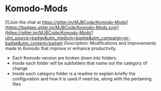 # Komodo-Mods

[![Join the chat at https://gitter.im/MJBCode/Komodo-Mods](https://badges.gitter.im/MJBCode/Komodo-Mods.svg)](https://gitter.im/MJBCode/Komodo-Mods?utm_source=badge&utm_medium=badge&utm_campaign=pr-badge&utm_content=badge)
*Description:* Modifications and improvements made to Komodo that improve or enhance productivity.

- Each Komodo version are broken down into folders.
- Inside each folder will be subfolders that name out the category of change
- Inside each category folder is a readme to explain briefly the configuration and how it is used if need be, along with the pertaining files
